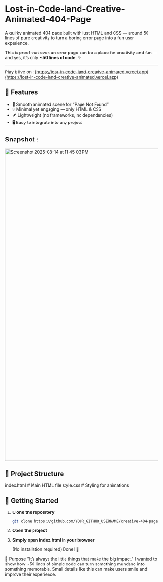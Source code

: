 # Lost-in-Code-land-Creative-Animated-404-Page
A quirky animated 404 page built with just HTML and CSS — around 50 lines of pure creativity to turn a boring error page into a fun user experience.


This is proof that even an error page can be a place for creativity and fun —  
and yes, it’s only **~50 lines of code**. ✨

---
Play it live on : [https://lost-in-code-land-creative-animated.vercel.app](https://lost-in-code-land-creative-animated.vercel.app)

## 🌟 Features
- 🎥 Smooth animated scene for “Page Not Found”
- 💡 Minimal yet engaging — only HTML & CSS 
- 🪶 Lightweight (no frameworks, no dependencies)
- 🖥 Easy to integrate into any project

## Snapshot : 
<img width="1771" height="1028" alt="Screenshot 2025-08-14 at 11 45 03 PM" src="https://github.com/user-attachments/assets/50de4ba1-8d8c-40e4-9f3e-6c6a6277d49d" />


## 📂 Project Structure
index.html # Main HTML file
style.css # Styling for animations


## 🚀 Getting Started
1. **Clone the repository**
   ```bash
   git clone https://github.com/YOUR_GITHUB_USERNAME/creative-404-page.git
2. **Open the project**
3. **Simply open index.html in your browser**

   (No installation required)
   Done! 🎉


🎯 Purpose
"It’s always the little things that make the big impact."
I wanted to show how ~50 lines of simple code can turn something mundane into something memorable.
Small details like this can make users smile and improve their experience.

